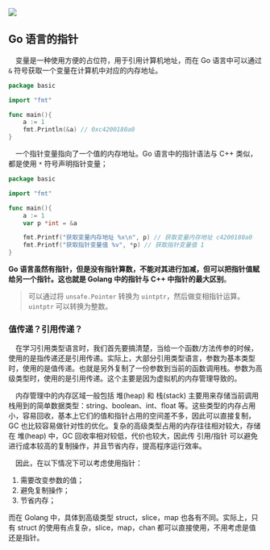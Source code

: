 ![](https://s2.ax1x.com/2019/10/29/KRNxoR.jpg)

## Go 语言的指针

&ensp;&ensp;变量是一种使用方便的占位符，用于引用计算机地址，而在 Go 语言中可以通过 `&` 符号获取一个变量在计算机中对应的内存地址。

```go
package basic

import "fmt"

func main(){
	a := 1
	fmt.Println(&a) // 0xc4200180a0
}
```

&ensp;&ensp;一个指针变量指向了一个值的内存地址。Go 语言中的指针语法与 C++ 类似，都是使用 `*` 符号声明指针变量；

```go
package basic

import "fmt"

func main(){
	a := 1
	var p *int = &a

	fmt.Printf("获取变量内存地址 %x\n", p) // 获取变量内存地址 c4200180a0
	fmt.Printf("获取指针变量值 %v", *p) // 获取指针变量值 1
}
```

**Go 语言虽然有指针，但是没有指针算数，不能对其进行加减，但可以把指针值赋给另一个指针。这也就是 Golang 中的指针与 C++ 中指针的最大区别**。

> 可以通过将 `unsafe.Pointer` 转换为 `uintptr`，然后做变相指针运算。 `uintptr` 可以转换为整数。

### 值传递？引用传递？

&ensp;&ensp;在学习引用类型语言时，我们首先要搞清楚，当给一个函数/方法传参的时候，使用的是指传递还是引用传递。实际上，大部分引用类型语言，参数为基本类型时，使用的是值传递。也就是另外复制了一份参数到当前的函数调用栈。参数为高级类型时，使用的是引用传递。这个主要是因为虚拟机的内存管理导致的。

&ensp;&ensp;内存管理中的内存区域一般包括 堆(heap) 和 栈(stack) 主要用来存储当前调用栈用到的简单数据类型：string、boolean、int、float 等。这些类型的内存占用小，容易回收，基本上它们的值和指针占用的空间差不多，因此可以直接复制，GC 也比较容易做针对性的优化。复杂的高级类型占用的内存往往相对较大，存储在 堆(heap) 中，GC 回收率相对较低，代价也较大，因此传 引用/指针 可以避免进行成本较高的复制操作，并且节省内存，提高程序运行效率。

&ensp;&ensp;因此，在以下情况下可以考虑使用指针：

1. 需要改变参数的值；
2. 避免复制操作；
3. 节省内存；

而在 Golang 中，具体到高级类型 struct，slice，map 也各有不同。实际上，只有 struct 的使用有点复杂，slice，map，chan 都可以直接使用，不用考虑是值还是指针。
